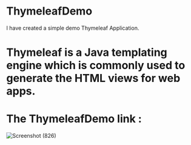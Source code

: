 # ThymeleafDemo 

I have created a simple demo Thymeleaf Application.

# Thymeleaf is a Java templating engine which is commonly used to generate the HTML views for web apps.

# The ThymeleafDemo link :
![Screenshot (826)](https://user-images.githubusercontent.com/53449205/120436124-2c458480-c39c-11eb-9bbe-42e5fdada55b.png)
